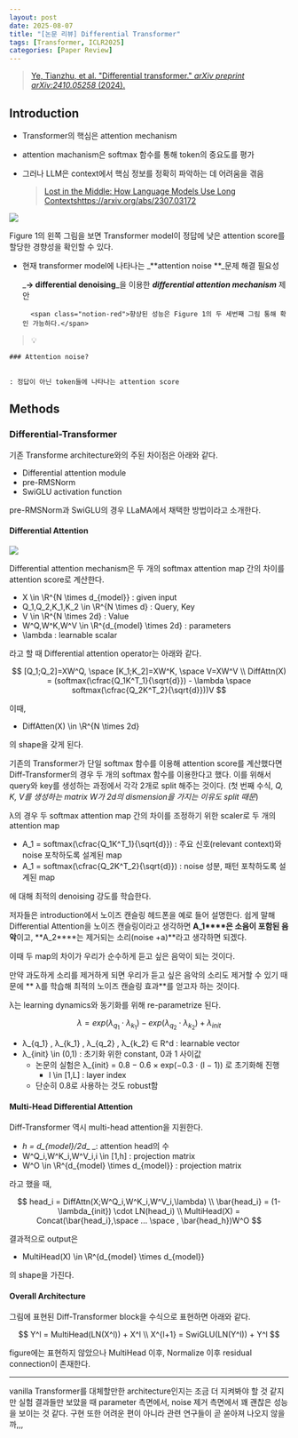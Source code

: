 ```yaml
---
layout: post
date: 2025-08-07
title: "[논문 리뷰] Differential Transformer"
tags: [Transformer, ICLR2025]
categories: [Paper Review]
---
```


> [Ye, Tianzhu, et al. "Differential transformer." ](https://arxiv.org/abs/2410.05258)[_arXiv preprint arXiv:2410.05258_](https://arxiv.org/abs/2410.05258)[ (2024).](https://arxiv.org/abs/2410.05258)



## Introduction

- Transformer의 핵심은 attention mechanism
- attention machanism은 softmax 함수를 통해 token의 중요도를 평가
- 그러나 LLM은 context에서 핵심 정보를 정확히 파악하는 데 어려움을 겪음

	> [Lost in the Middle: How Language Models Use Long Contextshttps://arxiv.org/abs/2307.03172](https://arxiv.org/abs/2307.03172)


![](https://prod-files-secure.s3.us-west-2.amazonaws.com/542b861c-36a8-4051-84e5-8804b6728dba/9083ea56-691a-4752-ae26-47f403431ac8/image.png?X-Amz-Algorithm=AWS4-HMAC-SHA256&X-Amz-Content-Sha256=UNSIGNED-PAYLOAD&X-Amz-Credential=ASIAZI2LB4662IQDXLHM%2F20250918%2Fus-west-2%2Fs3%2Faws4_request&X-Amz-Date=20250918T070111Z&X-Amz-Expires=3600&X-Amz-Security-Token=IQoJb3JpZ2luX2VjED4aCXVzLXdlc3QtMiJIMEYCIQCQZIzf4le67yWi6x5xKXaulvzplQsSporMyX7L%2B%2BIztQIhAO15ymj0CI1Wcta9oTNxIep%2BLqsGg%2Ft04BSdQxdhrVwnKogECLf%2F%2F%2F%2F%2F%2F%2F%2F%2F%2FwEQABoMNjM3NDIzMTgzODA1IgwSSXXihzSzpUdUenIq3ANTbbN0r1p2KYp%2Bkt7kh%2FSG1SF2kHSaMR9fvdD9VUgIYXg05%2B7F7XeiSSwAkSKGJBl2kIhzGBx6EZPDiMfUafnZ9pXox%2B2uKextJo0HLPjvkhiLF%2BrxhxIkyQ6JCi5oTYPSYr7gmcaUIuZsNg69ACYXrJpIWFoRUBuLyjkfEoMaiYcGmRucvzJyjLJzRjCTXmPZqbRx9cMoNQ402qsDUi6DFLHVN1Gz7gvrRysR4Iu4BsXeTP%2BWjMoxfXYE3IcnTLM7Zp463ZixQJypH8L4pOVeg1hRvI4J%2BBbFSBvAeu7lFR6PfWt8yU4gKSh4YhR40UNXdMn5VW4%2BExTYkOew%2Fd5%2B%2FkJjkDUJUEfUCcvbPs08TBHNAHNUF7bsZKNVd%2BOnlQSnsMKK8xTEmbil1lZBdPuycI8uS0t79NDbDJ2RUzM3WRZYTnuYxCfvLjA2eTeSWCLmag8KzKn5u65x95B%2FJTGdjXVr9luT9rVxXqDz62P3UIwirhHnHfYBLebnCa%2FUFhuLORHsth3KufFnBbipQ0PAeSnwihh3diGav2PY%2BFMh73W5IDgKj0%2Fo2Qi1mE1tfJbbdHX0Sz1Ep3jDugmdFQJr7Gj5bOPsNbEVHaPOpiPgexlyuWKSjHEGTXK29jDUvK7GBjqkAWq09xv2XCeC2A0CH%2FbP8oHSm2s3Ej%2FUZOiBmyFuMy36z9HoUaQFQ2yUA3iizpT76SbTKc6eXxMu2848jksFhyygFAGO5fARGWhOMzq2aFwGgapkaAD8T91eZVgYTkJzlxxo4PeGZvGcX8tOkQKKs5%2F7SWKHGYMW6UqHORUXuPoVXL23JN%2B78Bj7O%2F1X20Q0toerth8a0VomWC5diGclcjLEJ63c&X-Amz-Signature=99f0feb4fde890d9dcd3d325632954bb09f11038509fe8ce53967855d1e85421&X-Amz-SignedHeaders=host&x-amz-checksum-mode=ENABLED&x-id=GetObject)


Figure 1의 왼쪽 그림을 보면 Transformer model이 정답에 낮은 attention score를 할당한 경향성을 확인할 수 있다.

- 현재 transformer model에 나타나는 _**attention noise **_문제 해결 필요성

	_**→ differential denoising**_을 이용한 _**differential attention mechanism**_ 제안


		<span class="notion-red">향상된 성능은 Figure 1의 두 세번째 그림 통해 확인 가능하다.</span>


> 💡 


	### Attention noise?


	: 정답이 아닌 token들에 나타나는 attention score



## Methods



### Differential-Transformer


기존 Transforme architecture와의 주된 차이점은 아래와 같다.

- Differential attention module
- pre-RMSNorm
- SwiGLU activation function

pre-RMSNorm과 SwiGLU의 경우 LLaMA에서 채택한 방법이라고 소개한다.



#### Differential Attention


![](https://prod-files-secure.s3.us-west-2.amazonaws.com/542b861c-36a8-4051-84e5-8804b6728dba/116d70b2-1963-4810-9167-f4c7d8a06e8f/image.png?X-Amz-Algorithm=AWS4-HMAC-SHA256&X-Amz-Content-Sha256=UNSIGNED-PAYLOAD&X-Amz-Credential=ASIAZI2LB4662IQDXLHM%2F20250918%2Fus-west-2%2Fs3%2Faws4_request&X-Amz-Date=20250918T070111Z&X-Amz-Expires=3600&X-Amz-Security-Token=IQoJb3JpZ2luX2VjED4aCXVzLXdlc3QtMiJIMEYCIQCQZIzf4le67yWi6x5xKXaulvzplQsSporMyX7L%2B%2BIztQIhAO15ymj0CI1Wcta9oTNxIep%2BLqsGg%2Ft04BSdQxdhrVwnKogECLf%2F%2F%2F%2F%2F%2F%2F%2F%2F%2FwEQABoMNjM3NDIzMTgzODA1IgwSSXXihzSzpUdUenIq3ANTbbN0r1p2KYp%2Bkt7kh%2FSG1SF2kHSaMR9fvdD9VUgIYXg05%2B7F7XeiSSwAkSKGJBl2kIhzGBx6EZPDiMfUafnZ9pXox%2B2uKextJo0HLPjvkhiLF%2BrxhxIkyQ6JCi5oTYPSYr7gmcaUIuZsNg69ACYXrJpIWFoRUBuLyjkfEoMaiYcGmRucvzJyjLJzRjCTXmPZqbRx9cMoNQ402qsDUi6DFLHVN1Gz7gvrRysR4Iu4BsXeTP%2BWjMoxfXYE3IcnTLM7Zp463ZixQJypH8L4pOVeg1hRvI4J%2BBbFSBvAeu7lFR6PfWt8yU4gKSh4YhR40UNXdMn5VW4%2BExTYkOew%2Fd5%2B%2FkJjkDUJUEfUCcvbPs08TBHNAHNUF7bsZKNVd%2BOnlQSnsMKK8xTEmbil1lZBdPuycI8uS0t79NDbDJ2RUzM3WRZYTnuYxCfvLjA2eTeSWCLmag8KzKn5u65x95B%2FJTGdjXVr9luT9rVxXqDz62P3UIwirhHnHfYBLebnCa%2FUFhuLORHsth3KufFnBbipQ0PAeSnwihh3diGav2PY%2BFMh73W5IDgKj0%2Fo2Qi1mE1tfJbbdHX0Sz1Ep3jDugmdFQJr7Gj5bOPsNbEVHaPOpiPgexlyuWKSjHEGTXK29jDUvK7GBjqkAWq09xv2XCeC2A0CH%2FbP8oHSm2s3Ej%2FUZOiBmyFuMy36z9HoUaQFQ2yUA3iizpT76SbTKc6eXxMu2848jksFhyygFAGO5fARGWhOMzq2aFwGgapkaAD8T91eZVgYTkJzlxxo4PeGZvGcX8tOkQKKs5%2F7SWKHGYMW6UqHORUXuPoVXL23JN%2B78Bj7O%2F1X20Q0toerth8a0VomWC5diGclcjLEJ63c&X-Amz-Signature=b9f43be8185ec0ca857e17ac5f5aa822622bac85d47ac8dad380e597703da3c8&X-Amz-SignedHeaders=host&x-amz-checksum-mode=ENABLED&x-id=GetObject)


Differential attention mechanism은 두 개의 softmax attention map 간의 차이를 attention score로 계산한다.

- X \in \R^{N \times d\_{model}} : given input
- Q\_1,Q\_2,K\_1,K\_2 \in \R^{N \times d} : Query, Key
- V \in \R^{N \times 2d} : Value
- W^Q,W^K,W^V \in \R^{d\_{model} \times 2d} : parameters
- \lambda : learnable scalar

라고 할 때 Differential attention operator는 아래와 같다.


$$
[Q_1;Q_2]=XW^Q, \space [K_1;K_2]=XW^K, \space V=XW^V \\
DiffAttn(X) = (softmax(\cfrac{Q_1K^T_1}{\sqrt{d}}) - \lambda \space softmax(\cfrac{Q_2K^T_2}{\sqrt{d}}))V
$$


이때,

- DiffAtten(X) \in \R^{N \times 2d}

의 shape을 갖게 된다.


기존의 Transformer가 단일 softmax 함수를 이용해 attention score를 계산했다면 Diff-Transformer의 경우 두 개의 softmax 함수를 이용한다고 했다. 이를 위해서 query와 key를 생성하는 과정에서 각각 2개로 split 해주는 것이다. <span class="notion-red">(첫 번째 수식, </span><span class="notion-red">_Q, K, V를 생성하는 matrix W가 2d의 dismension을 가지는 이유도 split 때문_</span><span class="notion-red">)</span>


 λ의 경우 두 softmax attention map 간의 차이를 조정하기 위한 scaler로 두 개의 attention map

- A\_1 = softmax(\cfrac{Q\_1K^T\_1}{\sqrt{d}}) : 주요 신호(relevant context)와 noise 포착하도록 설계된 map
- A\_1 = softmax(\cfrac{Q\_2K^T\_2}{\sqrt{d}}) : noise 성분, 패턴 포착하도록 설계된 map 

에 대해 최적의 denoising 강도를 학습한다.


저자들은 introduction에서 노이즈 캔슬링 헤드폰을 예로 들어 설명한다. 쉽게 말해 Differential Attention을 노이즈 캔슬링이라고 생각하면 **A\_1****은 소음이 포함된 음악**이고, **A\_2****는 제거되는 소리(noise +a)**라고 생각하면 되겠다. 


이때 두 map의 차이가 우리가 순수하게 듣고 싶은 음악이 되는 것이다. 


만약 과도하게 소리를 제거하게 되면 우리가 듣고 싶은 음악의 소리도 제거할 수 있기 때문에 ** λ를 학습해 최적의 노이즈 캔슬링 효과**를 얻고자 하는 것이다.


λ는 learning dynamics와 동기화를 위해 re-parametrize 된다.


$$
\lambda = exp(\lambda_{q_1} \cdot \lambda_{k_1}) - exp(\lambda_{q_2} \cdot \lambda_{k_2}) + \lambda_{init}
$$

- λ\_{q\_1} , λ\_{k\_1} , λ\_{q\_2} , λ\_{k\_2} ∈ R^d : learnable vector
- λ\_{init} \in (0,1) : 초기화 위한 constant, 0과 1 사이값
	- 논문의 실험은 λ\_{init} = 0.8 − 0.6 × exp(−0.3 · (l − 1)) 로 초기화해 진행
		- l \in [1,L] : layer index
	- 단순히 0.8로 사용하는 것도 robust함


#### **Multi-Head Differential Attention**


Diff-Transformer 역시 multi-head attention을 지원한다.

- _h = d\_{model}/2d__ _: attention head의 수
- W^Q\_i,W^K\_i,W^V\_i,i \in [1,h] : projection matrix
- W^O \in \R^{d\_{model} \times d\_{model}} : projection matrix

라고 했을 때,


$$
head_i = DiffAttn(X;W^Q_i,W^K_i,W^V_i,\lambda) \\
\bar{head_i} = (1-\lambda_{init}) \cdot LN(head_i) \\
MultiHead(X) = Concat(\bar{head_i},\space ... \space , \bar{head_h})W^O
$$


결과적으로 output은

- MultiHead(X) \in \R^{d\_{model} \times d\_{model}}

의 shape을 가진다.



#### Overall Architecture


그림에 표현된 Diff-Transformer block을 수식으로 표현하면 아래와 같다.


$$
Y^l = MultiHead(LN(X^l)) + X^l \\
X^{l+1} = SwiGLU(LN(Y^l)) + Y^l
$$


figure에는 표현하지 않았으나 MultiHead 이후, Normalize 이후 residual connection이 존재한다.


---


vanilla Transformer를 대체할만한 architecture인지는 조금 더 지켜봐야 할 것 같지만 실험 결과들만 보았을 때 parameter 측면에서, noise 제거 측면에서 꽤 괜찮은 성능을 보이는 것 같다. 구현 또한 어려운 편이 아니라 관련 연구들이 곧 쏟아져 나오지 않을까,,,

